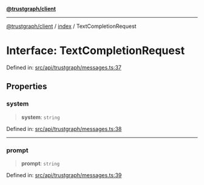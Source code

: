 [**@trustgraph/client**](../../README.md)

***

[@trustgraph/client](../../README.md) / [index](../README.md) / TextCompletionRequest

# Interface: TextCompletionRequest

Defined in: [src/api/trustgraph/messages.ts:37](https://github.com/trustgraph-ai/trustgraph-ts-client/blob/edcc8c01cf9c2f58c76719d5d2aa7058546360d9/src/api/trustgraph/messages.ts#L37)

## Properties

### system

> **system**: `string`

Defined in: [src/api/trustgraph/messages.ts:38](https://github.com/trustgraph-ai/trustgraph-ts-client/blob/edcc8c01cf9c2f58c76719d5d2aa7058546360d9/src/api/trustgraph/messages.ts#L38)

***

### prompt

> **prompt**: `string`

Defined in: [src/api/trustgraph/messages.ts:39](https://github.com/trustgraph-ai/trustgraph-ts-client/blob/edcc8c01cf9c2f58c76719d5d2aa7058546360d9/src/api/trustgraph/messages.ts#L39)
